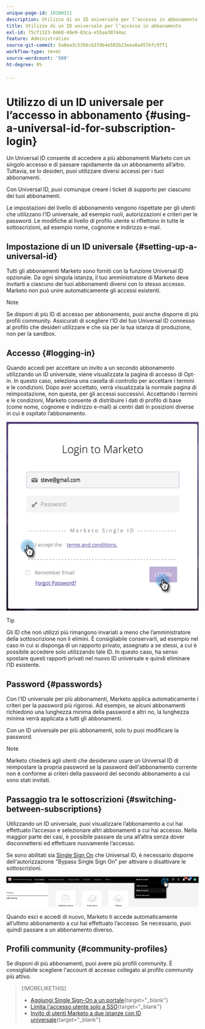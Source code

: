 ```yaml
---
unique-page-id: 10100311
description: Utilizzo di un ID universale per l’accesso in abbonamento - Documentazione di Marketo - Documentazione del prodotto
title: Utilizzo di un ID universale per l’accesso in abbonamento
exl-id: 75cf1323-0468-49e9-83ca-e55aa30744ac
feature: Administration
source-git-commit: 5a8ea3c5356cb370b4e502b23eea8a457bfc97f1
workflow-type: tm+mt
source-wordcount: '569'
ht-degree: 0%

---
```


# Utilizzo di un ID universale per l’accesso in abbonamento {#using-a-universal-id-for-subscription-login}

Un Universal ID consente di accedere a più abbonamenti Marketo con un singolo accesso e di passare rapidamente da un abbonamento all’altro. Tuttavia, se lo desideri, puoi utilizzare diversi accessi per i tuoi abbonamenti.

Con Universal ID, puoi comunque creare i ticket di supporto per ciascuno dei tuoi abbonamenti.

Le impostazioni del livello di abbonamento vengono rispettate per gli utenti che utilizzano l’ID universale, ad esempio ruoli, autorizzazioni e criteri per le password. Le modifiche al livello di profilo utente si riflettono in tutte le sottoscrizioni, ad esempio nome, cognome e indirizzo e-mail.

## Impostazione di un ID universale {#setting-up-a-universal-id}

Tutti gli abbonamenti Marketo sono forniti con la funzione Universal ID opzionale. Da ogni singola istanza, il tuo amministratore di Marketo deve invitarti a ciascuno dei tuoi abbonamenti diversi con lo stesso accesso. Marketo non può unire automaticamente gli accessi esistenti.

>[!NOTE]
>
>Se disponi di più ID di accesso per abbonamento, puoi anche disporre di più profili community. Assicurati di scegliere l’ID del tuo Universal ID connesso al profilo che desideri utilizzare e che sia per la tua istanza di produzione, non per la sandbox.

## Accesso {#logging-in}

Quando accedi per accettare un invito a un secondo abbonamento utilizzando un ID universale, viene visualizzata la pagina di accesso di Opt-in. In questo caso, seleziona una casella di controllo per accettare i termini e le condizioni. Dopo aver accettato, verrà visualizzata la normale pagina di reimpostazione, non questa, per gli accessi successivi. Accettando i termini e le condizioni, Marketo consente di distribuire i dati di profilo di base (come nome, cognome e indirizzo e-mail) ai centri dati in posizioni diverse in cui è ospitato l’abbonamento.

![](assets/using-a-universal-id-for-subscription-login-1.png)

>[!TIP]
>
>Gli ID che non utilizzi più rimangono invariati a meno che l’amministratore della sottoscrizione non li elimini. È consigliabile conservarli, ad esempio nel caso in cui si disponga di un rapporto privato, assegnato a se stessi, a cui è possibile accedere solo utilizzando tale ID. In questo caso, ha senso spostare questi rapporti privati nel nuovo ID universale e quindi eliminare l’ID esistente.

## Password {#passwords}

Con l’ID universale per più abbonamenti, Marketo applica automaticamente i criteri per la password più rigorosi. Ad esempio, se alcuni abbonamenti richiedono una lunghezza minima della password e altri no, la lunghezza minima verrà applicata a tutti gli abbonamenti.

Con un ID universale per più abbonamenti, solo tu puoi modificare la password.

>[!NOTE]
>
>Marketo chiederà agli utenti che desiderano usare un Universal ID di reimpostare la propria password se la password dell&#39;abbonamento corrente non è conforme ai criteri della password del secondo abbonamento a cui sono stati invitati.

## Passaggio tra le sottoscrizioni {#switching-between-subscriptions}

Utilizzando un ID universale, puoi visualizzare l’abbonamento a cui hai effettuato l’accesso e selezionare altri abbonamenti a cui hai accesso. Nella maggior parte dei casi, è possibile passare da una all’altra senza dover disconnettersi ed effettuare nuovamente l’accesso.

Se sono abilitati sia [Single Sign On](/help/marketo/product-docs/administration/additional-integrations/add-single-sign-on-to-a-portal.md) che Universal ID, è necessario disporre dell&#39;autorizzazione &quot;Bypass Single Sign On&quot; per attivare o disattivare le sottoscrizioni.

![](assets/using-a-universal-id-for-subscription-login-2.png)

Quando esci e accedi di nuovo, Marketo ti accede automaticamente all’ultimo abbonamento a cui hai effettuato l’accesso. Se necessario, puoi quindi passare a un abbonamento diverso.

## Profili community {#community-profiles}

Se disponi di più abbonamenti, puoi avere più profili community. È consigliabile scegliere l&#39;account di accesso collegato al profilo community più attivo.

>[!MORELIKETHIS]
>
>* [Aggiungi Single Sign-On a un portale](/help/marketo/product-docs/administration/additional-integrations/add-single-sign-on-to-a-portal.md){target="_blank"}
>* [Limita l&#39;accesso utente solo a SSO](/help/marketo/product-docs/administration/additional-integrations/restrict-user-login-to-sso-only.md){target="_blank"}
>* [Invito di utenti Marketo a due istanze con ID universale](https://nation.marketo.com/t5/Knowledgebase/Inviting-Marketo-Users-to-Two-Instances-with-Universal-ID-UID/ta-p/251122){target="_blank"}
